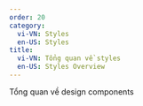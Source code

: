 ```yaml
---
order: 20
category:
  vi-VN: Styles
  en-US: Styles
title: 
  vi-VN: Tổng quan về styles
  en-US: Styles Overview
---
```


Tổng quan về design components
